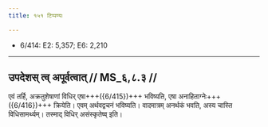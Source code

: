 ```yaml
---
title: १५१ टिप्पण्यः

---
```

- 6/414: E2: 5,357; E6: 2,210

____________________________________________


## उपदेशस् त्व् अपूर्वत्वात् // MS_६,८.३ //

एवं तर्हि, अक्रतुशेषाणां विधिर् एषा+++({6/415})+++ भविष्यति, एषा अनाहिताग्नेः+++({6/416})+++ क्रियेति। एवम् अर्थवद्वचनं भविष्यति। वादमात्रम् अनर्थकं भवति, अस्य चास्ति विधिसामर्थ्यम्। तस्माद् विधिर् असंस्कृतेष्व् इति।